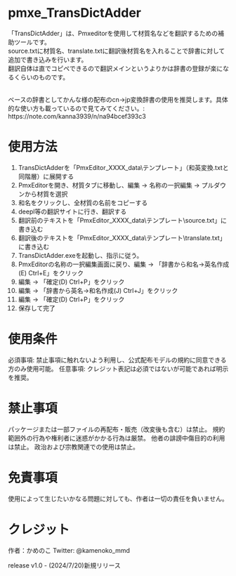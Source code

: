 # pmxe_TransDictAdder<br>
「TransDictAdder」は、Pmxeditorを使用して材質名などを翻訳するための補助ツールです。<br>
source.txtに材質名、translate.txtに翻訳後材質名を入れることで辞書に対して追加で書き込みを行います。<br>
翻訳自体は直でコピペできるので翻訳メインというよりかは辞書の登録が楽になるくらいのものです。<br>

<br>
ベースの辞書としてかんな様の配布のcn→jp変換辞書の使用を推奨します。具体的な使い方も載っているので見てみてください。: https://note.com/kanna3939/n/na94bcef393c3

<h1>使用方法</h1>
    <ol>
        <li>TransDictAdderを「PmxEditor_XXXX_data\テンプレート」（和英変換.txtと同階層）に展開する</li>
        <li>PmxEditorを開き、材質タブに移動し、編集 → 名称の一択編集 → プルダウンから材質を選択</li>
        <li>和名をクリックし、全材質の名前をコピーする</li>
        <li>deepl等の翻訳サイトに行き、翻訳する</li>
        <li>翻訳前のテキストを「PmxEditor_XXXX_data\テンプレート\source.txt」に書き込む</li>
        <li>翻訳後のテキストを「PmxEditor_XXXX_data\テンプレート\translate.txt」に書き込む</li>
        <li>TransDictAdder.exeを起動し、指示に従う。</li>
        <li>PmxEditorの名称の一択編集画面に戻り、編集 → 「辞書から和名→英名作成(E) Ctrl+E」をクリック</li>
        <li>編集 → 「確定(D) Ctrl+P」をクリック</li>
        <li>編集 → 「辞書から英名→和名作成(J) Ctrl+J」をクリック</li>
        <li>編集 → 「確定(D) Ctrl+P」をクリック</li>
        <li>保存して完了</li>
    </ol>

<h1>使用条件</h1>
必須事項: 禁止事項に触れないよう利用し、公式配布モデルの規約に同意できる方のみ使用可能。
任意事項: クレジット表記は必須ではないが可能であれば明示を推奨。

<h1>禁止事項</h1>
パッケージまたは一部ファイルの再配布・販売（改変後も含む）は禁止。
規約範囲外の行為や権利者に迷惑がかかる行為は厳禁。
他者の誹謗中傷目的の利用は禁止。
政治および宗教関連での使用は禁止。

<h1>免責事項</h1>
使用によって生じたいかなる問題に対しても、作者は一切の責任を負いません。

<h1>クレジット</h1>
作者：かめのこ
Twitter: @kamenoko_mmd

release
v1.0 - (2024/7/20)新規リリース
